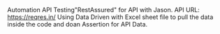 Automation API Testing"RestAssured" for API with Jason. 
API URL: https://reqres.in/
Using Data Driven with Excel sheet file to pull the data inside the code and doan  Assertion for API Data.
